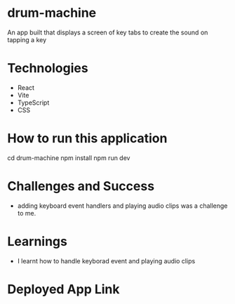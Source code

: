 # drum-machine
An app built that displays a screen of key tabs to create the sound on tapping a key

# Technologies
- React
- Vite
- TypeScript
- CSS
  
# How to run this application
 cd drum-machine
 npm install
 npm run dev

# Challenges and Success
- adding keyboard event handlers and playing audio clips was a challenge to me.

# Learnings
- I learnt how to handle keyborad event and playing audio clips

# Deployed App Link
